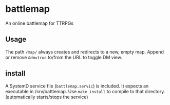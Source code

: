 # battlemap
An online battlemap for TTRPGs

## Usage
The path `/map/` always creates and redirects to a new, empty map.
Append or remove `&dm=true` to/from the URL to toggle DM view.

## install
A SystemD service file (`battlemap.servic`) is included.
It expects an executable in /srv/battlemap.
Use ```make install``` to compile to that directory. (automatically starts/stops the service)